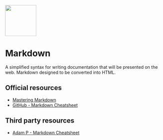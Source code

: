 <img class="logo" src="https://user-images.githubusercontent.com/29161635/96948539-e5adb480-14b3-11eb-90d1-fea00748f0f7.png" width="100px" height="100px">

# Markdown

A simplified syntax for writing documentation that will be presented on the web.  Markdown designed to be converted into HTML.

## Official resources

 - [Mastering Markdown](https://guides.github.com/features/mastering-markdown/)
 - [GitHub - Markdown Cheatsheet](https://guides.github.com/pdfs/markdown-cheatsheet-online.pdf)
 
## Third party resources

- [Adam P - Markdown Cheatsheet](https://github.com/adam-p/markdown-here/wiki/Markdown-Cheatsheet)
